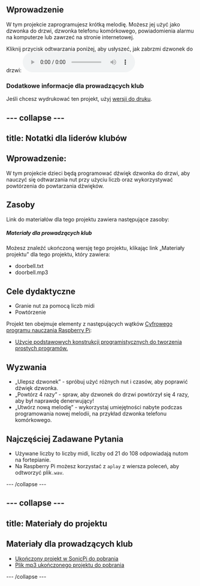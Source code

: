## Wprowadzenie

W tym projekcie zaprogramujesz krótką melodię. Możesz jej użyć jako dzwonka do drzwi, dzwonka telefonu komórkowego, powiadomienia alarmu na komputerze lub zawrzeć na stronie internetowej.

<div id="audio-preview" class="pdf-hidden">
  Kliknij przycisk odtwarzania poniżej, aby usłyszeć, jak zabrzmi dzwonek do drzwi: <audio controls preload> <source src="resources/doorbell.mp3" type="audio/mpeg"> Twoja przeglądarka nie obsługuje elementów <code>audio</code>. </audio>
</div>

### Dodatkowe informacje dla prowadzących klub

Jeśli chcesz wydrukować ten projekt, użyj [wersji do druku](https://projects.raspberrypi.org/en/projects/compose-tune/print).

## \--- collapse \---

## title: Notatki dla liderów klubów

## Wprowadzenie:

W tym projekcie dzieci będą programować dźwięk dzwonka do drzwi, aby nauczyć się odtwarzania nut przy użyciu liczb oraz wykorzystywać powtórzenia do powtarzania dźwięków.

## Zasoby

Link do materiałów dla tego projektu zawiera następujące zasoby:

##### Materiały dla prowadzących klub

Możesz znaleźć ukończoną wersję tego projektu, klikając link „Materiały projektu” dla tego projektu, który zawiera:

* doorbell.txt
* doorbell.mp3

## Cele dydaktyczne

* Granie nut za pomocą liczb midi
* Powtórzenie

Projekt ten obejmuje elementy z następujących wątków [Cyfrowego programu nauczania Raspberry Pi](https://rpf.io/curriculum):

* [Użycie podstawowych konstrukcji programistycznych do tworzenia prostych programów.](https://www.raspberrypi.org/curriculum/programming/creator)

## Wyzwania

* „Ulepsz dzwonek” - spróbuj użyć różnych nut i czasów, aby poprawić dźwięk dzwonka.
* „Powtórz 4 razy” - spraw, aby dzwonek do drzwi powtórzył się 4 razy, aby był naprawdę denerwujący!
* „Utwórz nową melodię” - wykorzystaj umiejętności nabyte podczas programowania nowej melodii, na przykład dzwonka telefonu komórkowego.

## Najczęściej Zadawane Pytania

* Używane liczby to liczby midi, liczby od 21 do 108 odpowiadają nutom na fortepianie.
* Na Raspberry Pi możesz korzystać z `aplay` z wiersza poleceń, aby odtworzyć plik`.wav`.

\--- /collapse \---

## \--- collapse \---

## title: Materiały do projektu

## Materiały dla prowadzących klub

* [Ukończony projekt w SonicPi do pobrania](resources/doorbell.txt)
* [Plik mp3 ukończonego projektu do pobrania](resources/doorbell.mp3)

\--- /collapse \---